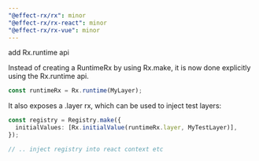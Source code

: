 ```yaml
---
"@effect-rx/rx": minor
"@effect-rx/rx-react": minor
"@effect-rx/rx-vue": minor
---
```


add Rx.runtime api

Instead of creating a RuntimeRx by using Rx.make, it is now done explicitly
using the Rx.runtime api.

```ts
const runtimeRx = Rx.runtime(MyLayer);
```

It also exposes a .layer rx, which can be used to inject test layers:

```ts
const registry = Registry.make({
  initialValues: [Rx.initialValue(runtimeRx.layer, MyTestLayer)],
});

// .. inject registry into react context etc
```

